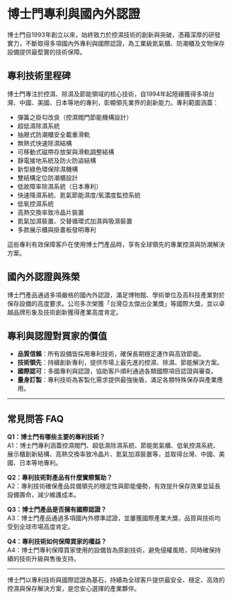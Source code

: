 # 博士門專利與國內外認證

博士門自1993年創立以來，始終致力於控濕技術的創新與突破，憑藉深厚的研發實力，不斷取得多項國內外專利與國際認證，為工業級氮氣櫃、防潮櫃及文物保存設備提供最堅實的技術保障。

## 專利技術里程碑

博士門專注於控濕、除濕及節能領域的核心技術，自1994年起陸續獲得多項台灣、中國、美國、日本等地的專利，彰顯領先業界的創新能力。專利範圍涵蓋：

- 彈簧之掛勾改良（控濕閥門節能機構設計）
- 超低濕除濕系統
- 抽屜式防潮櫃安全載重滑軌
- 無熱式快速除濕結構
- 可移動式磁帶存放架與滑軌調整結構
- 靜電接地系統及防火防盜結構
- 新型綠色環保除濕機構
- 雙結構定位防潮櫃設計
- 低故障率除濕系統（日本專利）
- 快速降濕系統、氮氣節能濕度/氧濃度監控系統
- 低氧控濕系統
- 高熱交換率致冷晶片裝置
- 氮氣加濕裝置、交替循環式加濕與吸濕裝置
- 多款展示櫃與掛畫板發明專利

這些專利有效保障客戶在使用博士門產品時，享有全球領先的專業控濕與防潮解決方案。

## 國內外認證與殊榮

博士門產品通過多項嚴格的國內外認證，滿足博物館、學術單位及高科技產業對於保存設備的高度要求。公司多次榮獲「台灣亞太傑出企業獎」等國際大獎，並以卓越品牌形象及技術創新獲得產業高度肯定。

## 專利與認證對買家的價值

- **品質信賴**：所有設備皆採用專利技術，確保長期穩定運作與高效節能。
- **技術領先**：持續創新專利，提供市場上最先進的控濕、除濕、節能解決方案。
- **國際認可**：多國專利與認證，協助客戶順利通過各類國際項目認證與審查。
- **量身訂製**：專利技術為客製化需求提供最強後盾，滿足各類特殊保存與產業應用。

---

## 常見問答 FAQ

**Q1：博士門有哪些主要的專利技術？**  
A1：博士門專利涵蓋控濕閥門、超低濕除濕系統、節能氮氣櫃、低氧控濕系統、展示櫃創新結構、高熱交換率致冷晶片、氮氣加濕裝置等，並取得台灣、中國、美國、日本等地專利。

**Q2：專利技術對產品有什麼實際幫助？**  
A2：專利技術確保產品具備領先的穩定性與節能優勢，有效提升保存效果並延長設備壽命，減少維護成本。

**Q3：博士門產品是否擁有國際認證？**  
A3：博士門產品通過多項國內外標準認證，並屢獲國際產業大獎，品質與技術均受到全球市場高度肯定。

**Q4：專利技術如何保障買家的權益？**  
A4：博士門專利保障買家使用的設備皆為原創技術，避免侵權風險，同時確保持續的技術升級與售後支持。

---

博士門以專利技術與國際認證為基石，持續為全球客戶提供最安全、穩定、高效的控濕與保存解決方案，是您安心選擇的產業夥伴。